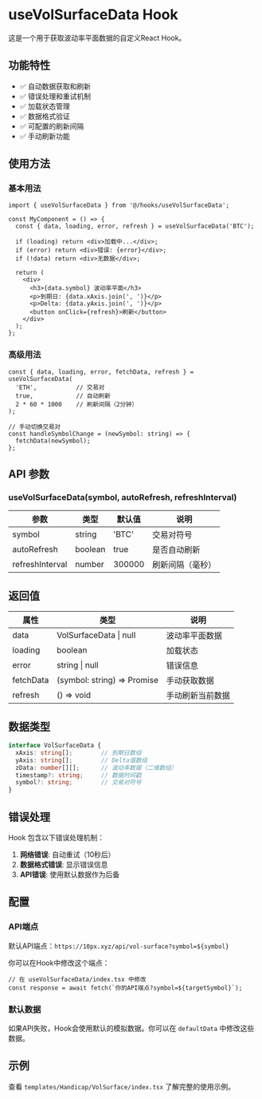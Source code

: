 # useVolSurfaceData Hook

这是一个用于获取波动率平面数据的自定义React Hook。

## 功能特性

- ✅ 自动数据获取和刷新
- ✅ 错误处理和重试机制
- ✅ 加载状态管理
- ✅ 数据格式验证
- ✅ 可配置的刷新间隔
- ✅ 手动刷新功能

## 使用方法

### 基本用法

```tsx
import { useVolSurfaceData } from '@/hooks/useVolSurfaceData';

const MyComponent = () => {
  const { data, loading, error, refresh } = useVolSurfaceData('BTC');
  
  if (loading) return <div>加载中...</div>;
  if (error) return <div>错误: {error}</div>;
  if (!data) return <div>无数据</div>;
  
  return (
    <div>
      <h3>{data.symbol} 波动率平面</h3>
      <p>到期日: {data.xAxis.join(', ')}</p>
      <p>Delta: {data.yAxis.join(', ')}</p>
      <button onClick={refresh}>刷新</button>
    </div>
  );
};
```

### 高级用法

```tsx
const { data, loading, error, fetchData, refresh } = useVolSurfaceData(
  'ETH',           // 交易对
  true,            // 自动刷新
  2 * 60 * 1000    // 刷新间隔（2分钟）
);

// 手动切换交易对
const handleSymbolChange = (newSymbol: string) => {
  fetchData(newSymbol);
};
```

## API 参数

### useVolSurfaceData(symbol, autoRefresh, refreshInterval)

| 参数 | 类型 | 默认值 | 说明 |
|------|------|--------|------|
| symbol | string | 'BTC' | 交易对符号 |
| autoRefresh | boolean | true | 是否自动刷新 |
| refreshInterval | number | 300000 | 刷新间隔（毫秒） |

## 返回值

| 属性 | 类型 | 说明 |
|------|------|------|
| data | VolSurfaceData \| null | 波动率平面数据 |
| loading | boolean | 加载状态 |
| error | string \| null | 错误信息 |
| fetchData | (symbol: string) => Promise<void> | 手动获取数据 |
| refresh | () => void | 手动刷新当前数据 |

## 数据类型

```typescript
interface VolSurfaceData {
  xAxis: string[];        // 到期日数组
  yAxis: string[];        // Delta值数组
  zData: number[][];      // 波动率数据（二维数组）
  timestamp?: string;     // 数据时间戳
  symbol?: string;        // 交易对符号
}
```

## 错误处理

Hook 包含以下错误处理机制：

1. **网络错误**: 自动重试（10秒后）
2. **数据格式错误**: 显示错误信息
3. **API错误**: 使用默认数据作为后备

## 配置

### API端点

默认API端点：`https://10px.xyz/api/vol-surface?symbol=${symbol}`

你可以在Hook中修改这个端点：

```tsx
// 在 useVolSurfaceData/index.tsx 中修改
const response = await fetch(`你的API端点?symbol=${targetSymbol}`);
```

### 默认数据

如果API失败，Hook会使用默认的模拟数据。你可以在 `defaultData` 中修改这些数据。

## 示例

查看 `templates/Handicap/VolSurface/index.tsx` 了解完整的使用示例。 
